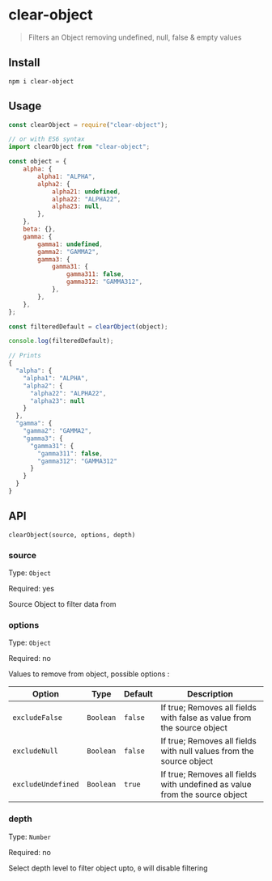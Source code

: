 # clear-object

> Filters an Object removing undefined, null, false & empty values

## Install

```
npm i clear-object
```

## Usage

```js
const clearObject = require("clear-object");

// or with ES6 syntax
import clearObject from "clear-object";

const object = {
	alpha: {
		alpha1: "ALPHA",
		alpha2: {
			alpha21: undefined,
			alpha22: "ALPHA22",
			alpha23: null,
		},
	},
	beta: {},
	gamma: {
		gamma1: undefined,
		gamma2: "GAMMA2",
		gamma3: {
			gamma31: {
				gamma311: false,
				gamma312: "GAMMA312",
			},
		},
	},
};

const filteredDefault = clearObject(object);

console.log(filteredDefault);

// Prints
{
  "alpha": {
    "alpha1": "ALPHA",
    "alpha2": {
      "alpha22": "ALPHA22",
      "alpha23": null
    }
  },
  "gamma": {
    "gamma2": "GAMMA2",
    "gamma3": {
      "gamma31": {
        "gamma311": false,
        "gamma312": "GAMMA312"
      }
    }
  }
}
```

## API

`clearObject(source, options, depth)`

### source

Type: `Object`

Required: yes

Source Object to filter data from

### options

Type: `Object`

Required: no

Values to remove from object, possible options :

| Option             | Type      | Default | Description                                                                |
| ------------------ | --------- | ------- | -------------------------------------------------------------------------- |
| `excludeFalse`     | `Boolean` | `false` | If true; Removes all fields with false as value from the source object     |
| `excludeNull`      | `Boolean` | `false` | If true; Removes all fields with null values from the source object        |
| `excludeUndefined` | `Boolean` | `true`  | If true; Removes all fields with undefined as value from the source object |

### depth

Type: `Number`

Required: no

Select depth level to filter object upto, `0` will disable filtering
